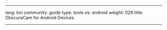 

---

lang: km
community: guide
type: tools
os: android
weight: 026
title: ObscuraCam for Android Devices

---

<stub>

